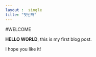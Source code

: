 ```yaml
---
layout :  single
title: "첫번째"
---
```


#WELCOME

**HELLO WORLD**, this is my first blog post.

I hope you like it!
